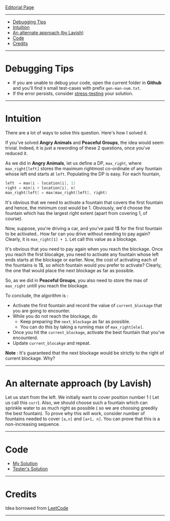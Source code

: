 
[Editorial Page](../book-my-show-set-1.md)

----

<!-- vim-markdown-toc GFM -->

* [Debugging Tips](#debugging-tips)
* [Intuition](#intuition)
* [An alternate approach (by Lavish)](#an-alternate-approach-by-lavish)
* [Code](#code)
* [Credits](#credits)

<!-- vim-markdown-toc -->

----

# Debugging Tips
* If you are unable to debug your code, open the current folder in **Github** and you'll find `9` small test-cases with prefix `gen-man-num.txt`.
* If the error persists, consider [stress-testing](../../../documentation/stress-testing.md) your solution.

----

# Intuition
There are a lot of ways to solve this question. Here's how I solved it.

If you've solved **Angry Animals** and **Peaceful Groups**, the idea would seem trivial. Indeed, it is just a rewording of these 2 questions, once you've reduced it.

As we did in **Angry Animals**, let us define a DP, `max_right`, where `max_right[left]` stores the maximum rightmost co-ordinate of any fountain whose left end starts at `left`. Populating the DP is easy. For each fountain, 

```cpp
left  = max(i - location[i], 1)
right = min(i + location[i], n)
max_right[left] = max(max_right[left], right)
```

It's obvious that we need to activate a fountain that covers the first fountain and hence, the minimum cost would be 1. Obviously, we'd choose the fountain which has the largest right extent (apart from covering 1, of course).

Now, suppose, you're driving a car, and you've paid 1$ for the first fountain to be activated.. How far can you drive without needing to pay again? Clearly, it is `max_right[1] + 1`. Let call this value as a blockage.

It's obvious that you need to pay again when you reach the blockage. Once you reach the first blocakge, you need to activate any fountain whose left ends starts at the blockage or earlier. Now, the cost of activating each of the fountains is 1$, so which fountain would you prefer to activate? Clearly, the one that would place the next blockage as far as possible.

So, as we did in **Peaceful Groups**, you also need to store the max of `max_right` untill you reach the blockage.

To conclude, the algorithm is :

* Activate the first fountain and record the value of `current_blockage` that you are going to encounter.
* While you do not reach the blockage, do
	* Keep preparing the `next_blockage` as far as possible.
	* You can do this by taking a running max of `max_right[ele]`.
* Once you hit the `current_blockage`, activate the best fountain that you've encounterd.
* Update `current_blocakge` and repeat.

**Note** : It's guaranteed that the next blockage would be strictly to the right of current blockage. Why?

----

# An alternate approach (by Lavish)
Let us start from the left. We initially want to cover position number 1 ( Let us call this `curr`). Also, we should choose such a fountain which can sprinkle water to as much right as possible ( so we are choosing greedily the best fountain). To prove why this will work, consider number of fountains needed to cover `[a,n]` and `[a+1, n]`. You can prove that this is a non-increasing sequence.

----

# Code
* [My Solution](solution.cpp)
* [Tester's Solution](stupid.cpp)

----

# Credits
Idea borrowed from [LeetCode](https://leetcode.com/discuss/interview-question/363036/twitter-oa-2019-activate-fountain)

----
